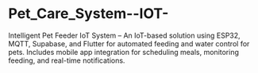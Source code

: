 # Pet_Care_System--IOT-
Intelligent Pet Feeder IoT System – An IoT-based solution using ESP32, MQTT, Supabase, and Flutter for automated feeding and water control for pets. Includes mobile app integration for scheduling meals, monitoring feeding, and real-time notifications.
